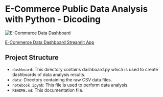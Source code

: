 # E-Commerce Public Data Analysis with Python - Dicoding

![E-Commerce Data Dashboard](https://github.com/NerissaNikmatul/E-Commerce-/tree/main/Picture)

[E-Commerce Data Dashboard Streamlit App](https://nerissanikma.streamlit.app/)

## Project Structure
- `dashboard`: This directory contains dashboard.py which is used to create dashboards of data analysis results.
- `data`: Directory containing the raw CSV data files.
- `notebook.ipynb`: This file is used to perform data analysis.
- `README.md`: This documentation file.
